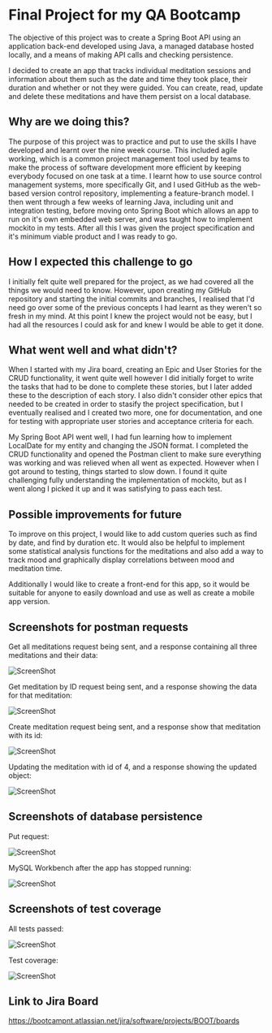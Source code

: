 
# Final Project for my QA Bootcamp

The objective of this project was to create a Spring Boot API using an application back-end developed using Java, 
a managed database hosted locally, and a means of making API calls and checking persistence.

I decided to create an app that tracks individual meditation sessions and information about them such as the date and time they took place, their duration and whether or not they were guided.
You can create, read, update and delete these meditations and have them persist on a local database.

## Why are we doing this?
The purpose of this project was to practice and put to use the skills
 I have developed and learnt over the nine week course. This included
  agile working, which is a common project management tool used by teams to
  make the process of software development more efficient by keeping everybody focused on one task at a time. I learnt how to use 
 source control management systems, more specifically Git, and I used GitHub as the web-based version control repository,
  implementing a feature-branch model. I then went through a few weeks of learning Java, including unit and integration testing, before moving onto Spring Boot
  which allows an app to run on it's own embedded web server, and was taught how to implement mockito in my tests.
  After all this I was given the project specification and it's minimum viable product and I was ready to go.
 
## How I expected this challenge to go

I initially felt quite well prepared for the project, as we had covered all the things we would need to know. However,
upon creating my GitHub repository and starting the initial commits and branches, I realised that I'd need go over some of
the previous concepts I had learnt as they weren't so fresh in my mind. At this point I knew the project would not
be easy, but I had all the resources I could ask for and knew I would be able to get it done.

## What went well and what didn't?

When I started with my Jira board, creating an Epic and User Stories for the CRUD functionality, it
 went quite well however I did initially forget to write the tasks that had to be done to complete these stories,
 but I later added these to the description of each story. I also didn't consider other epics that needed to be
 created in order to stasify the project specification, but I eventually realised and I created two more,
 one for documentation, and one for testing
with appropriate user stories and acceptance criteria for each.

My Spring Boot API went well, I had fun learning how to implement LocalDate
 for my entity and changing the JSON format. I completed the CRUD functionality and opened the Postman client to 
 make sure everything was working and was relieved when all went as expected.
 However when I got around to testing,
  things started to slow down.
 I found it quite challenging fully understanding the implementation of mockito, but as I went 
 along I picked it up and it was satisfying to pass each test.



## Possible improvements for future 

To improve on this project, I would like to add custom queries such as find by date, and find by duration etc. It would
also be helpful to implement some statistical analysis functions for the meditations and
also add a way to track mood and graphically display correlations between mood and 
meditation time.

Additionally 
I would like to create a front-end for this app, so it would be suitable for anyone to easily download and use as well as create
a mobile app version.

## Screenshots for postman requests

Get all meditations request being sent, and a response containing all three meditations and their data:

![ScreenShot](screenshots/GetAllRequest.png)

Get meditation by ID request being sent, and a response showing the data for that meditation:

![ScreenShot](screenshots/GetById.png)

Create meditation request being sent, and a response show that meditation with its id:

![ScreenShot](screenshots/CreateRequest.png)

Updating the meditation with id of 4, and a response showing the updated object:

![ScreenShot](screenshots/PutRequest.png)


## Screenshots of database persistence

Put request:

![ScreenShot](screenshots/Persist1.png)

MySQL Workbench after the app has stopped running:

![ScreenShot](screenshots/Persist2.png)

## Screenshots of test coverage

All tests passed:

![ScreenShot](screenshots/AllTestsPassing.png)

Test coverage:

![ScreenShot](screenshots/TestCoverage.png)

## Link to Jira Board

https://bootcampnt.atlassian.net/jira/software/projects/BOOT/boards
